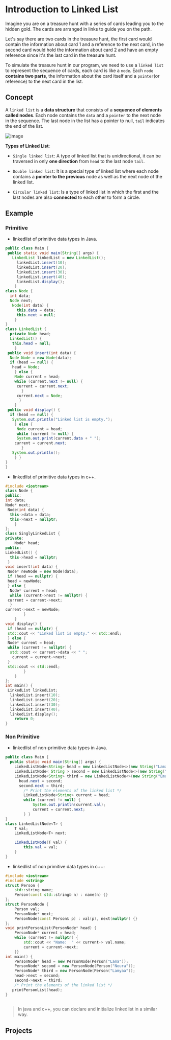 # Introduction to Linked List

Imagine you are on a treasure hunt with a series of cards leading you to the hidden gold. The cards are arranged in links to guide you on the path.

Let's say there are two cards in the treasure hunt, the first card would contain the information about card 1 and a reference to the next card, in the second card would hold the information about card 2 and have an empty reference since it's the last card in the treasure hunt.

To simulate the treasure hunt in our program, we need to use a `linked list` to represent the sequence of cards, each card is like a `node`. Each `node` **contains two parts**, the information about the card itself and a `pointer`(or reference) to the next card in the list.

## Concept

A `linked list` is a **data structure** that consists of a **sequence of elements called nodes**. Each node contains the `data` and a `pointer` to the next node in the sequence. The last node in the list has a pointer to null, `tail` indicates the end of the list.

![image](https://github.com/SAFCSP-Team/data-structures-and-algorithms-bootcamp/assets/148945652/095e5e5f-8251-4b88-96dc-4c27103f9569)

**Types of Linked List**:

* `Single linked list`: A type of linked list that is unidirectional, it can be traversed in only **one direction** from `head` to the last node `tail`.
     
* `Double linked list`: It is a special type of linked list where each node contains a **pointer to the previous** node as well as the next node of the linked 
   list.
  
* `Circular linked list`: Is a type of linked list in which the first and the last nodes are also **connected** to each other to form a circle.

## Example 

### Primitive 

* linkedlist of primitive data types in Java.
  
```java
public class Main {
 public static void main(String[] args) {
   LinkedList linkedList = new LinkedList();
     linkedList.insert(10);
     linkedList.insert(20);
     linkedList.insert(30);
     linkedList.insert(40);
     linkedList.display();
    }
class Node {
  int data;
  Node next;
   Node(int data) {
     this.data = data;
     this.next = null;
    }
}
class LinkedList {
  private Node head;
  LinkedList() {
   this.head = null;
    }
 public void insert(int data) {
  Node Node = new Node(data);
  if (head == null) {
   head = Node;
    } else {
    Node current = head;
    while (current.next != null) {
     current = current.next;
       }
     current.next = Node;
      }
    }
 public void display() {
  if (head == null) {
   System.out.println("Linked list is empty.");
    } else {
     Node current = head;
     while (current != null) {
     System.out.print(current.data + " ");
    current = current.next;
       }
   System.out.println();
    } }
}
}
```
* linkedlist of primitive data types in c++.
```c++
#include <iostream>
class Node {
public:
int data;
Node* next;
 Node(int data) {
  this->data = data;
  this->next = nullptr;
    }
};
class SinglyLinkedList {
private:
    Node* head;
public:
LinkedList() {
  this->head = nullptr;
 }
void insert(int data) {
 Node* newNode = new Node(data);
 if (head == nullptr) {
 head = newNode;
 } else {
  Node* current = head;
  while (current->next != nullptr) {
 current = current->next;
  }
current->next = newNode;
        }
    }
void display() {
 if (head == nullptr) {
 std::cout << "Linked list is empty." << std::endl;
 } else {
 Node* current = head;
 while (current != nullptr) {
  std::cout << current->data << " ";
   current = current->next;
 }
 std::cout << std::endl;
        }
    }
};
int main() {
 LinkedList linkedList;
  linkedList.insert(10);
  linkedList.insert(20);
  linkedList.insert(30);
  linkedList.insert(40);
  linkedList.display();
    return 0;
}
```
### Non Primitive
* linkedlist of non-primitive data types in Java.
  
```java
public class Main {
  public static void main(String[] args) {
    LinkedListNode<String> head = new LinkedListNode<>(new String("Lama"));
    LinkedListNode< String > second = new LinkedListNode<>(new String("Sara"));
    LinkedListNode<String> third = new LinkedListNode<>(new String("Eman"));
      head.next = second;
      second.next = third;
        /* Print the elements of the linked list */
        LinkedListNode<String> current = head;
        while (current != null) {
            System.out.println(current.val);
            current = current.next;
        } }
}
class LinkedListNode<T> {
    T val;
    LinkedListNode<T> next;

    LinkedListNode(T val) {
        this.val = val;
    }
}
```
* linkedlist of non primitive data types in c++:
  
```c++
#include <iostream>
#include <string>
struct Person {
    std::string name;
    Person(const std::string& n) : name(n) {}
};
struct PersonNode {
    Person val;
    PersonNode* next;
    PersonNode(const Person& p) : val(p), next(nullptr) {}
};
void printPersonList(PersonNode* head) {
    PersonNode* current = head;
    while (current != nullptr) {
        std::cout << "Name:  " << current-> val.name;
        current = current->next;
    }}
int main() {
    PersonNode* head = new PersonNode(Person("Lama"));
    PersonNode* second = new PersonNode(Person("Noura"));
    PersonNode* third = new PersonNode(Person("Lamyaa"));
    head->next = second;
    second->next = third;
    /* Print the elements of the linked list */
   printPersonList(head);
}
  
  ```
> In java and c++, you can declare and initialize linkedlist in a similar way.


## Projects
